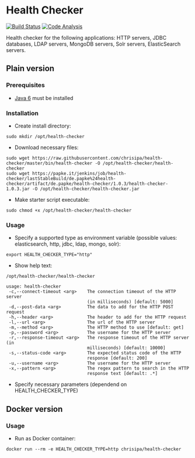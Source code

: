 # Health Checker

[![Build Status](https://papke.it/jenkins/buildStatus/icon?job=health-checker)](https://papke.it/jenkins/job/health-checker/)
[![Code Analysis](https://img.shields.io/badge/code%20analysis-available-blue.svg)](https://papke.it/sonar/overview?id=38)

Health checker for the following applications: HTTP servers, JDBC databases, LDAP servers, MongoDB servers, Solr servers, ElasticSearch servers. 

## Plain version

### Prerequisites

* [Java 6](http://www.oracle.com/technetwork/java/javase/downloads/index.html) must be installed

### Installation

* Create install directory:
```
sudo mkdir /opt/health-checker
```

* Download necessary files:
```
sudo wget https://raw.githubusercontent.com/chrisipa/health-checker/master/bin/health-checker -O /opt/health-checker/health-checker
sudo wget https://papke.it/jenkins/job/health-checker/lastStableBuild/de.papke%24health-checker/artifact/de.papke/health-checker/1.0.3/health-checker-1.0.3.jar -O /opt/health-checker/health-checker.jar
```

* Make starter script executable:
```
sudo chmod +x /opt/health-checker/health-checker
```

### Usage

* Specify a supported type as environment variable (possible values: elasticsearch, http, jdbc, ldap, mongo, solr):
```
export HEALTH_CHECKER_TYPE="http"
```
* Show help text:
```
/opt/health-checker/health-checker

usage: health-checker
 -c,--connect-timeout <arg>    The connection timeout of the HTTP server
                               (in milliseconds) [default: 5000]
 -d,--post-data <arg>          The data to add for the HTTP POST request
 -h,--header <arg>             The header to add for the HTTP request
 -l,--url <arg>                The url of the HTTP server
 -m,--method <arg>             The HTTP method to use [default: get]
 -p,--password <arg>           The username for the HTTP server
 -r,--response-timeout <arg>   The response timeout of the HTTP server (in
                               milliseconds) [default: 10000]
 -s,--status-code <arg>        The expected status code of the HTTP
                               response [default: 200]
 -u,--username <arg>           The username for the HTTP server
 -x,--pattern <arg>            The regex pattern to search in the HTTP
                               response text [default: .*]
```
* Specify necessary parameters (dependend on HEALTH_CHECKER_TYPE)

## Docker version

### Usage

* Run as Docker container: 
```
docker run --rm -e HEALTH_CHECKER_TYPE=http chrisipa/health-checker
```